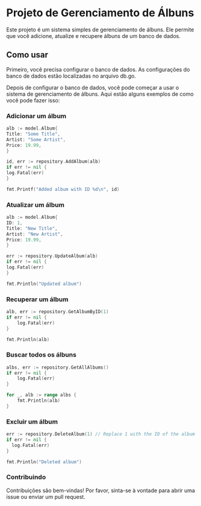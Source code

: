 # Projeto de Gerenciamento de Álbuns

Este projeto é um sistema simples de gerenciamento de álbuns. Ele permite que você adicione, atualize e recupere álbuns de um banco de dados.

## Como usar

Primeiro, você precisa configurar o banco de dados. As configurações do banco de dados estão localizadas no arquivo db.go.

Depois de configurar o banco de dados, você pode começar a usar o sistema de gerenciamento de álbuns. Aqui estão alguns exemplos de como você pode fazer isso:

### Adicionar um álbum

```go
alb := model.Album{
Title: "Some Title",
Artist: "Some Artist",
Price: 19.99,
}

id, err := repository.AddAlbum(alb)
if err != nil {
log.Fatal(err)
}

fmt.Printf("Added album with ID %d\n", id)
```

### Atualizar um álbum

```go
alb := model.Album{
ID: 1,
Title: "New Title",
Artist: "New Artist",
Price: 19.99,
}

err := repository.UpdateAlbum(alb)
if err != nil {
log.Fatal(err)
}

fmt.Println("Updated album")
```

### Recuperar um álbum

```go
alb, err := repository.GetAlbumByID(1)
if err != nil {
    log.Fatal(err)
}

fmt.Println(alb)
```

### Buscar todos os álbuns

```go
albs, err := repository.GetAllAlbums()
if err != nil {
    log.Fatal(err)
}

for _, alb := range albs {
    fmt.Println(alb)
}

```

### Excluir um álbum

```go
err := repository.DeleteAlbum(1) // Replace 1 with the ID of the album you want to delete
if err != nil {
  log.Fatal(err)
}

fmt.Println("Deleted album")
```

### Contribuindo

Contribuições são bem-vindas! Por favor, sinta-se à vontade para abrir uma issue ou enviar um pull request.
